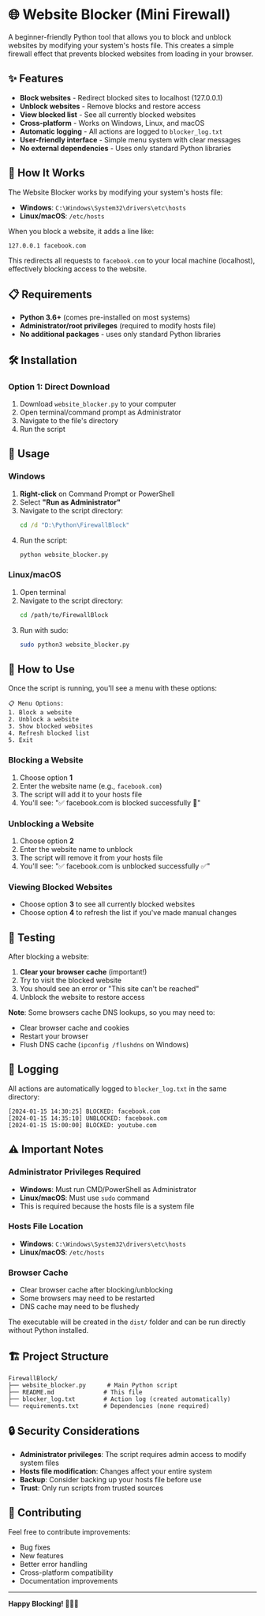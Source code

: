 # 🌐 Website Blocker (Mini Firewall)

A beginner-friendly Python tool that allows you to block and unblock websites by modifying your system's hosts file. This creates a simple firewall effect that prevents blocked websites from loading in your browser.

## ✨ Features

- **Block websites** - Redirect blocked sites to localhost (127.0.0.1)
- **Unblock websites** - Remove blocks and restore access
- **View blocked list** - See all currently blocked websites
- **Cross-platform** - Works on Windows, Linux, and macOS
- **Automatic logging** - All actions are logged to `blocker_log.txt`
- **User-friendly interface** - Simple menu system with clear messages
- **No external dependencies** - Uses only standard Python libraries

## 🚀 How It Works

The Website Blocker works by modifying your system's hosts file:

- **Windows**: `C:\Windows\System32\drivers\etc\hosts`
- **Linux/macOS**: `/etc/hosts`

When you block a website, it adds a line like:
```
127.0.0.1 facebook.com
```

This redirects all requests to `facebook.com` to your local machine (localhost), effectively blocking access to the website.

## 📋 Requirements

- **Python 3.6+** (comes pre-installed on most systems)
- **Administrator/root privileges** (required to modify hosts file)
- **No additional packages** - uses only standard Python libraries

## 🛠️ Installation

### Option 1: Direct Download
1. Download `website_blocker.py` to your computer
2. Open terminal/command prompt as Administrator
3. Navigate to the file's directory
4. Run the script

## 🚀 Usage

### Windows
1. **Right-click** on Command Prompt or PowerShell
2. Select **"Run as Administrator"**
3. Navigate to the script directory:
   ```cmd
   cd /d "D:\Python\FirewallBlock"
   ```
4. Run the script:
   ```cmd
   python website_blocker.py
   ```

### Linux/macOS
1. Open terminal
2. Navigate to the script directory:
   ```bash
   cd /path/to/FirewallBlock
   ```
3. Run with sudo:
   ```bash
   sudo python3 website_blocker.py
   ```

## 📖 How to Use

Once the script is running, you'll see a menu with these options:

```
📋 Menu Options:
1. Block a website
2. Unblock a website
3. Show blocked websites
4. Refresh blocked list
5. Exit
```

### Blocking a Website
1. Choose option **1**
2. Enter the website name (e.g., `facebook.com`)
3. The script will add it to your hosts file
4. You'll see: "✅ facebook.com is blocked successfully 🚫"

### Unblocking a Website
1. Choose option **2**
2. Enter the website name to unblock
3. The script will remove it from your hosts file
4. You'll see: "✅ facebook.com is unblocked successfully ✅"

### Viewing Blocked Websites
- Choose option **3** to see all currently blocked websites
- Choose option **4** to refresh the list if you've made manual changes

## 🧪 Testing

After blocking a website:

1. **Clear your browser cache** (important!)
2. Try to visit the blocked website
3. You should see an error or "This site can't be reached"
4. Unblock the website to restore access

**Note**: Some browsers cache DNS lookups, so you may need to:
- Clear browser cache and cookies
- Restart your browser
- Flush DNS cache (`ipconfig /flushdns` on Windows)

## 📝 Logging

All actions are automatically logged to `blocker_log.txt` in the same directory:

```
[2024-01-15 14:30:25] BLOCKED: facebook.com
[2024-01-15 14:35:10] UNBLOCKED: facebook.com
[2024-01-15 15:00:00] BLOCKED: youtube.com
```

## ⚠️ Important Notes

### Administrator Privileges Required
- **Windows**: Must run CMD/PowerShell as Administrator
- **Linux/macOS**: Must use `sudo` command
- This is required because the hosts file is a system file

### Hosts File Location
- **Windows**: `C:\Windows\System32\drivers\etc\hosts`
- **Linux/macOS**: `/etc/hosts`

### Browser Cache
- Clear browser cache after blocking/unblocking
- Some browsers may need to be restarted
- DNS cache may need to be flushedy

The executable will be created in the `dist/` folder and can be run directly without Python installed.

## 🏗️ Project Structure

```
FirewallBlock/
├── website_blocker.py      # Main Python script
├── README.md              # This file
├── blocker_log.txt        # Action log (created automatically)
└── requirements.txt       # Dependencies (none required)
```

## 🔒 Security Considerations

- **Administrator privileges**: The script requires admin access to modify system files
- **Hosts file modification**: Changes affect your entire system
- **Backup**: Consider backing up your hosts file before use
- **Trust**: Only run scripts from trusted sources

## 🤝 Contributing

Feel free to contribute improvements:
- Bug fixes
- New features
- Better error handling
- Cross-platform compatibility
- Documentation improvements
---

**Happy Blocking! 🚫🌐✅**
